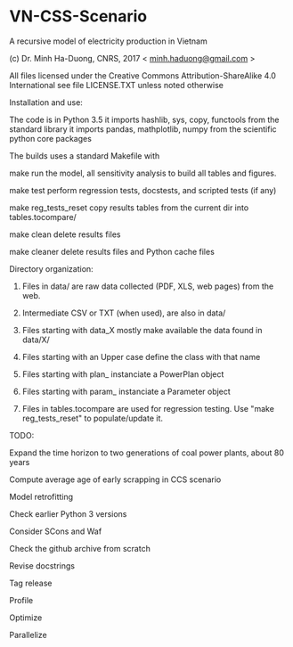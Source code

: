 # VN-CSS-Scenario
A recursive model of electricity production in Vietnam

(c) Dr. Minh Ha-Duong, CNRS, 2017  < minh.haduong@gmail.com >

All files licensed under the  Creative Commons Attribution-ShareAlike 4.0 International
see file LICENSE.TXT unless noted otherwise


Installation and use:

 The code is in Python 3.5
it imports  hashlib, sys, copy, functools  from the standard library
it imports  pandas, mathplotlib, numpy  from the scientific python core packages

The builds uses a standard  Makefile  with

  make         run the model, all sensitivity analysis to build all tables and figures.

  make test    perform regression tests, docstests, and scripted tests (if any)

  make reg_tests_reset   copy results tables from the current dir into tables.tocompare/

  make clean   delete results files

  make cleaner delete results files and Python cache files


Directory organization:

1. Files in data/ are raw data collected (PDF, XLS, web pages) from the web.

2. Intermediate CSV or TXT (when used), are also in data/

3. Files starting with data_X mostly make available the data found in data/X/

4. Files starting with an Upper case define the class with that name

5. Files starting with plan_ instanciate a PowerPlan object

6. Files starting with param_ instanciate a Parameter object

7. Files in  tables.tocompare are used for regression testing. Use "make reg_tests_reset" to populate/update it.


TODO:

Expand the time horizon to two generations of coal power plants, about 80 years

Compute average age of early scrapping in CCS scenario 

Model retrofitting

Check earlier Python 3 versions

Consider SCons and Waf

Check the github archive from scratch

Revise docstrings

Tag release

Profile

Optimize

Parallelize
